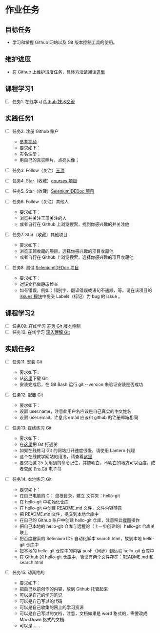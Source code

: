 # 作业任务

## 目标任务

- 学习和掌握 Github 网站以及 Git 版本控制工具的使用。

## 维护进度

- 在 Github 上维护进度任务，具体方法请阅读[这里](spec.md)

## 课程学习1

- [ ] 任务1. 在线学习 [Github 技术交流](http://pan.baidu.com/s/1miz0M3u)


## 实践任务1

- [ ] 任务2. 注册 Github 账户 
    - [参考视频](images/joinGithub.gif)
    - 要求如下：
    - 实名注册；
    - 用自己的真实照片，点亮头像；

- [ ] 任务3. Follow（关注）[王顶](https://github.com/wangding/)
- [ ] 任务4. Star（收藏）[courses 项目](https://github.com/wangding/courses/)
- [ ] 任务5. Star（收藏）[SeleniumIDEDoc 项目](https://github.com/wangding/SeleniumIDEDoc/)
- [ ] 任务6. Follow（关注）其他人
    - 要求如下：
    - 浏览并关注王顶关注的人
    - 或者自行在 Github 上浏览搜索，找到你感兴趣的并关注他

- [ ] 任务7. Star（收藏）其他项目
    - 要求如下：
    - 浏览王顶收藏的项目，选择你感兴趣的项目收藏他
    - 或者自行在 Github 上浏览搜索，选择你感兴趣的项目收藏他

- [ ] 任务8. 测试 [SeleniumIDEDoc 项目](https://github.com/wangding/SeleniumIDEDoc/)
    - 要求如下：
    - 对该文档做静态检查
    - 如有错误，例如：错别字、翻译错误或语句不通顺，等。请在该项目的 [issues 模块](https://github.com/wangding/SeleniumIDEDoc/issues)中提交 Labels（标记）为 bug 的 issue 。

## 课程学习2

- [ ] 任务09. 在线学习 [苏勇 Git 版本控制](http://edu.51cto.com/course/course_id-1412.html)
- [ ] 任务10. 在线学习 [深入理解 Git](http://edu.51cto.com/course/course_id-1838.html)

## 实践任务2

- [ ] 任务11. 安装 Git
    - 要求如下：
    - 从[这里](http://rj.baidu.com/soft/detail/30195.html?ald)下载 Git   
    - 安装完成后，在 Git Bash 运行 git --version 来验证安装是否成功

- [ ] 任务12. 配置 Git
    - 要求如下：
    - 设置 user.name，注意此用户名应该是自己真实的中文姓名
    - 设置 user.email，注意此 email 应该和 github 的注册邮箱相同

- [ ] 任务13. 在线练习 Git
    - 要求如下：
    - 在[这里](https://try.github.io/)把 Git 打通关
    - 如果在线练习 Git 的网站打开速度很慢，请使用 Lantern 代理 
    - 这个在线教学网站的用法，请查看[这里](images/try-git.png)
    - 要求把这 25 关用到的命令记住，并搞明白，不明白的地方可以百度，或者查阅 [Pro Git](https://git-scm.com/book/zh/v2) 电子书
    
- [ ] 任务14. 本地练习 Git
    - 要求如下：
    - 在自己电脑的 C： 盘根目录，建立 文件夹：hello-git
    - 在 hello-git 中初始化仓库
    - 在 hello-git 中创建 README.md 文件，文件内容随意
    - 把 README.md 文件，提交到本地仓库中
    - 在自己的 Github 账户中创建 hello-git 仓库，注意照此[截图](images/newRepo.png)操作
    - 把自己本地的 hello-git 仓库与远程的（上一步创建的）hello-git 仓库关联上
    - 把百度搜索的 Selenium IDE 自动化脚本 search.html，放到本地 hello-git 仓库中
    - 把本地的 hello-git 仓库中的内容 push（同步）到远程 hello-git 仓库中
    - 在 Github 的 hello-git 仓库中，验证有两个文件存在：README.md 和 search.html 
    
- [ ] 任务15. 动真格的  
    - 要求如下：  
    - 把自己以前创作的内容，放到 Github 托管起来
    - 可以是自己的学习笔记
    - 可以是自己写过的代码
    - 可以是自己收集的网上的学习资源
    - 可以是自己写过的文档，注意，文档如果是 word 格式的，需要改成 MarkDown 格式的文档
    - 可以是......
